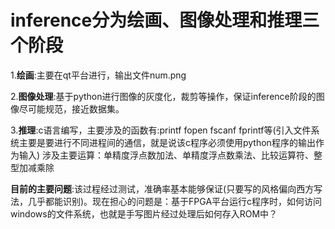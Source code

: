 # inference分为绘画、图像处理和推理三个阶段
1.**绘画**:主要在qt平台进行，输出文件num.png

2.**图像处理**:基于python进行图像的灰度化，裁剪等操作，保证inference阶段的图像尽可能规范，接近数据集。

3.**推理**:c语言编写，主要涉及的函数有:printf fopen fscanf fprintf等(引入文件系统主要是要进行不同进程间的通信，就是说该c程序必须使用python程序的输出作为输入)
涉及主要运算：单精度浮点数加法、单精度浮点数乘法、比较运算符、整型加减乘除


**目前的主要问题**:该过程经过测试，准确率基本能够保证(只要写的风格偏向西方写法，几乎都能识别)。现在担心的问题是：基于FPGA平台运行c程序时，如何访问windows的文件系统，也就是手写图片经过处理后如何存入ROM中？